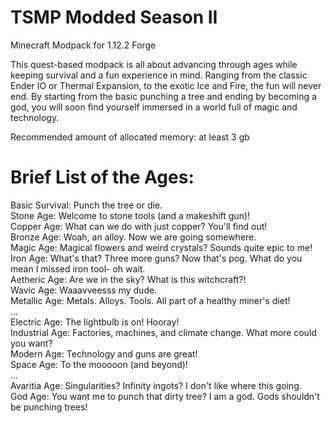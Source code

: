 # TSMP Modded Season II

Minecraft Modpack for 1.12.2 Forge  

This quest-based modpack is all about advancing through ages while keeping survival and a fun experience in mind. Ranging from the classic Ender IO or Thermal Expansion, to the exotic Ice and Fire, the fun will never end. By starting from the basic punching a tree and ending by becoming a god, you will soon find yourself immersed in a world full of magic and technology.  

Recommended amount of allocated memory: at least 3 gb  


# Brief List of the Ages:
Basic Survival: Punch the tree or die.  
Stone Age: Welcome to stone tools (and a makeshift gun)!  
Copper Age: What can we do with just copper? You'll find out!  
Bronze Age: Woah, an alloy. Now we are going somewhere.  
Magic Age: Magical flowers and weird crystals? Sounds quite epic to me!  
Iron Age: What's that? Three more guns? Now that's pog. What do you mean I missed iron tool- oh wait.  
Aetheric Age: Are we in the sky? What is this witchcraft?!  
Wavic Age: Waaavveesss my dude.  
Metallic Age: Metals. Alloys. Tools. All part of a healthy miner's diet!  
...  
Electric Age: The lightbulb is on! Hooray!  
Industrial Age: Factories, machines, and climate change. What more could you want?  
Modern Age: Technology and guns are great!  
Space Age: To the mooooon (and beyond)!  
...  
Avaritia Age: Singularities? Infinity ingots? I don't like where this going.  
God Age: You want me to punch that dirty tree? I am a god. Gods shouldn't be punching trees!  


